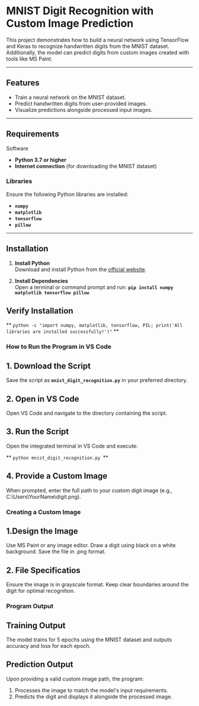 # MNIST Digit Recognition with Custom Image Prediction

This project demonstrates how to build a neural network using TensorFlow and Keras to recognize handwritten digits from the MNIST dataset. Additionally, the model can predict digits from custom images created with tools like MS Paint.

---

## Features
- Train a neural network on the MNIST dataset.
- Predict handwritten digits from user-provided images.
- Visualize predictions alongside processed input images.

---

## Requirements
 Software
- **Python 3.7 or higher**
- **Internet connection** (for downloading the MNIST dataset)

### Libraries
Ensure the following Python libraries are installed:
- **`numpy`**
- **`matplotlib`**
- **`tensorflow`**
- **`pillow`**

---

## Installation

1. **Install Python**  
   Download and install Python from the [official website](https://www.python.org/).

2. **Install Dependencies**  
   Open a terminal or command prompt and run:
   **`pip install numpy matplotlib tensorflow pillow`**

## Verify Installation
  ** `python -c "import numpy, matplotlib, tensorflow, PIL; print('All libraries are installed successfully!')"` **

### How to Run the Program in VS Code

## 1. Download the Script
Save the script as **`mnist_digit_recognition.py`** in your preferred directory.

## 2. Open in VS Code
Open VS Code and navigate to the directory containing the script.

## 3. Run the Script
Open the integrated terminal in VS Code and execute:

** `python mnist_digit_recognition.py `**

## 4. Provide a Custom Image
When prompted, enter the full path to your custom digit image (e.g., C:\Users\YourName\digit.png).

### Creating a Custom Image

## 1.Design the Image

Use MS Paint or any image editor.
Draw a digit using black on a white background.
Save the file in .png format.

## 2. File Specificatios
Ensure the image is in grayscale format.
Keep clear boundaries around the digit for optimal recognition.

### Program Output
## Training Output
The model trains for 5 epochs using the MNIST dataset and outputs accuracy and loss for each epoch.

## Prediction Output
Upon providing a valid custom image path, the program:

1. Processes the image to match the model's input requirements.
2. Predicts the digit and displays it alongside the processed image.